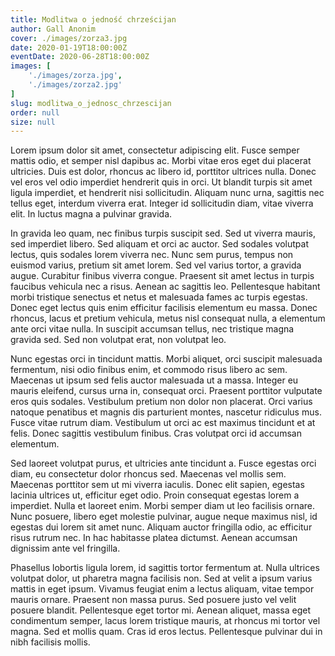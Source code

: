 ```yaml
---
title: Modlitwa o jedność chrześcijan
author: Gall Anonim
cover: ./images/zorza3.jpg
date: 2020-01-19T18:00:00Z
eventDate: 2020-06-28T18:00:00Z
images: [
	'./images/zorza.jpg',
	'./images/zorza2.jpg'
]
slug: modlitwa_o_jednosc_chrzescijan
order: null
size: null
---
```


Lorem ipsum dolor sit amet, consectetur adipiscing elit. Fusce semper mattis odio, et semper nisl dapibus ac. Morbi vitae eros eget dui placerat ultricies. Duis est dolor, rhoncus ac libero id, porttitor ultrices nulla. Donec vel eros vel odio imperdiet hendrerit quis in orci. Ut blandit turpis sit amet ligula imperdiet, et hendrerit nisi sollicitudin. Aliquam nunc urna, sagittis nec tellus eget, interdum viverra erat. Integer id sollicitudin diam, vitae viverra elit. In luctus magna a pulvinar gravida.

In gravida leo quam, nec finibus turpis suscipit sed. Sed ut viverra mauris, sed imperdiet libero. Sed aliquam et orci ac auctor. Sed sodales volutpat lectus, quis sodales lorem viverra nec. Nunc sem purus, tempus non euismod varius, pretium sit amet lorem. Sed vel varius tortor, a gravida augue. Curabitur finibus viverra congue. Praesent sit amet lectus in turpis faucibus vehicula nec a risus. Aenean ac sagittis leo. Pellentesque habitant morbi tristique senectus et netus et malesuada fames ac turpis egestas. Donec eget lectus quis enim efficitur facilisis elementum eu massa. Donec rhoncus, lacus et pretium vehicula, metus nisl consequat nulla, a elementum ante orci vitae nulla. In suscipit accumsan tellus, nec tristique magna gravida sed. Sed non volutpat erat, non volutpat leo.

Nunc egestas orci in tincidunt mattis. Morbi aliquet, orci suscipit malesuada fermentum, nisi odio finibus enim, et commodo risus libero ac sem. Maecenas ut ipsum sed felis auctor malesuada ut a massa. Integer eu mauris eleifend, cursus urna in, consequat orci. Praesent porttitor vulputate eros quis sodales. Vestibulum pretium non dolor non placerat. Orci varius natoque penatibus et magnis dis parturient montes, nascetur ridiculus mus. Fusce vitae rutrum diam. Vestibulum ut orci ac est maximus tincidunt et at felis. Donec sagittis vestibulum finibus. Cras volutpat orci id accumsan elementum.

Sed laoreet volutpat purus, et ultricies ante tincidunt a. Fusce egestas orci diam, eu consectetur dolor rhoncus sed. Maecenas vel mollis sem. Maecenas porttitor sem ut mi viverra iaculis. Donec elit sapien, egestas lacinia ultrices ut, efficitur eget odio. Proin consequat egestas lorem a imperdiet. Nulla et laoreet enim. Morbi semper diam ut leo facilisis ornare. Nunc posuere, libero eget molestie pulvinar, augue neque maximus nisl, id egestas dui lorem sit amet nunc. Aliquam auctor fringilla odio, ac efficitur risus rutrum nec. In hac habitasse platea dictumst. Aenean accumsan dignissim ante vel fringilla.

Phasellus lobortis ligula lorem, id sagittis tortor fermentum at. Nulla ultrices volutpat dolor, ut pharetra magna facilisis non. Sed at velit a ipsum varius mattis in eget ipsum. Vivamus feugiat enim a lectus aliquam, vitae tempor mauris ornare. Praesent non massa purus. Sed posuere justo vel velit posuere blandit. Pellentesque eget tortor mi. Aenean aliquet, massa eget condimentum semper, lacus lorem tristique mauris, at rhoncus mi tortor vel magna. Sed et mollis quam. Cras id eros lectus. Pellentesque pulvinar dui in nibh facilisis mollis.
